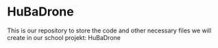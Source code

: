 # HuBaDrone
This is our repository to store the code and other necessary files we will create in our school projekt: HuBaDrone
